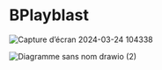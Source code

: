 # BPlayblast
![Capture d’écran 2024-03-24 104338](https://github.com/JacobProvencher/BPlayblast-Pipeline/assets/159086368/86f9bf0b-5b6a-483a-b173-a2377dc2ae37)



![Diagramme sans nom drawio (2)](https://github.com/JacobProvencher/BPlayblast-Pipeline/assets/159086368/04c140b1-7067-4a28-931a-0c762f9bd3f0)

